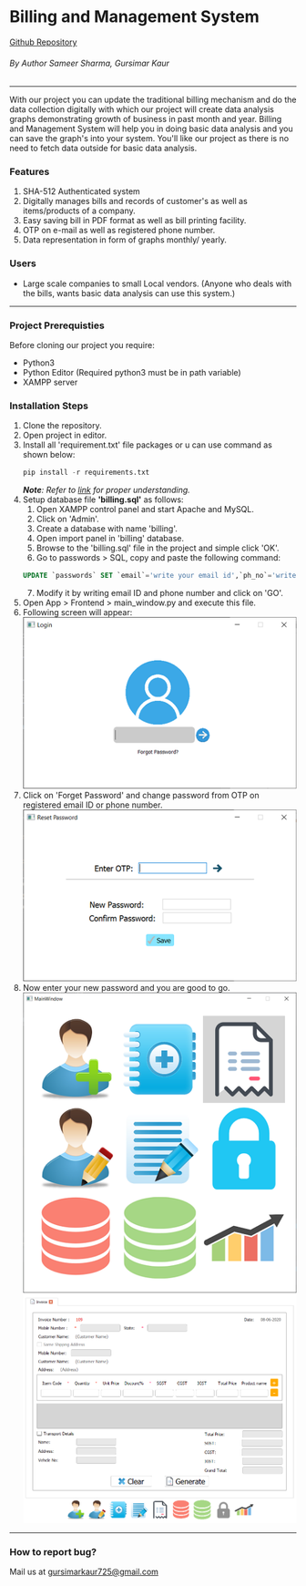 <!-- Step-1 Identify the project -->

# Billing and Management System

[Github Repository](https://github.com/gursimarkaur999/Billing-Project, 'Billing and Management System')

###### By Author Sameer Sharma, Gursimar Kaur
---
<!-- Step-2 Evaluate the project -->
With our project you can update the traditional billing mechanism and do the data collection digitally with which our project will create data analysis graphs demonstrating growth of business in past month and year. Billing and Management System will help you in doing basic data analysis and you can save the graph's into your system. You'll like our project as there is no need to fetch data outside for basic data analysis.
<!-- Now describe who can use the project -->
### Features
1. SHA-512 Authenticated system
2. Digitally manages bills and records of customer's as well as items/products of a company.
3. Easy saving bill in PDF format as well as bill printing facility.
4. OTP on e-mail as well as registered phone number.
5. Data representation in form of graphs monthly/ yearly.
### Users
* Large scale companies to small Local vendors. (Anyone who deals with the bills, wants basic data analysis can use this system.)
---
<!-- Step-3 Help reader to use the project -->

### Project Prerequisties
Before cloning our project you require:
* Python3
* Python Editor (Required python3 must be in path 
variable)
* XAMPP server

### Installation Steps
1. Clone the repository.
2. Open project in editor.
3. Install all 'requirement.txt' file packages or u can use command as shown below:
    ```python
    pip install -r requirements.txt
    ```
    _**Note**: Refer to [link](https://github.com/sameersharma1999/Billing-Project) for proper understanding._
4. Setup database file **'billing.sql'** as follows:
    1. Open XAMPP control panel and start Apache and MySQL.
    2. Click on 'Admin'.
    3. Create a database with name 'billing'.
    4. Open import panel in 'billing' database.
    5. Browse to the 'billing.sql' file in the project and simple click 'OK'.
    6. Go to passwords > SQL, copy and paste the following command: 
    ```sql
    UPDATE `passwords` SET `email`='write your email id',`ph_no`='write your phone number' WHERE 1
    ```
    7. Modify it by writing email ID and phone number and click on 'GO'.
5. Open App > Frontend > main_window.py and execute this file.
6. Following screen will appear:
    ![image](images/img/login.PNG)
7. Click on 'Forget Password' and change password from OTP on registered email ID or phone number.
    ![image](images/img/forget.PNG)
8. Now enter your new password and you are good to go.
    ![image](images/img/main.PNG)
    ![image](images/img/bil.PNG)
---
<!-- Step-4 Engage -->
<!-- How to report a Bug -->
### How to report bug?
Mail us at gursimarkaur725@gmail.com
